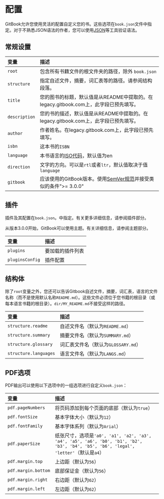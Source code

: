 # 配置
GitBook允许您使用灵活的配置自定义您的书。这些选项在`book.json`文件中指定。对于不熟悉JSON语法的作者，您可以使用[JSON](https://www.json.cn/# "JSON")等工具验证语法。

## 常规设置

| 变量  | 描述  |
| :------------ | :------------ |
| `root`  | 包含所有书籍文件的根文件夹的路径，除外 `book.json`|
| `structure`  | 指定自述文件，摘要，词汇表等的路径。请参阅结构段落。  |
| `title`  | 您的图书的标题，默认值是从README中提取的。在legacy.gitbook.com上，此字段已预先填写。  |
| `description`  | 您的书的描述，默认值是从README中提取的。在legacy.gitbook.com上，此字段已预先填写。  |
| `author`  | 作者姓名。在legacy.gitbook.com上，此字段已预先填写。  |
| `isbn`  |  这本书的`ISBN` |
| `language`  | 本书语言的[ISO代码](https://baike.baidu.com/item/ISO%203166-1/5269555 "ISO代码")，默认值为en  |
| `direction`  | 文字的方向。可以是`rtl`或者`ltr`，默认值取决于值`language`  |
| `gitbook`  | 应该使用的GitBook版本。使用[SemVer规范](https://semver.org/lang/zh-CN/ "SemVer规范")并接受类似的条件">= 3.0.0"  |

## 插件

插件及其配置在`book.json`。中指定。有关更多详细信息，请参阅插件部分。

从版本3.0.0开始，GitBook可以使用主题。有关详细信息，请参阅主题部分。

| 变量  | 描述  |
| :------------ | :------------ |
| `plugins`  | 要加载的插件列表  |
| `pluginsConfig`  | 插件配置  |

## 结构体

除了`root`变量之外，您还可以告诉Gitbook自述文件，摘要，词汇表，语言的文件名称（而不是使用默认名称`README.md`）。这些文件必须位于您书籍的根目录（或每本语言书籍的根目录）。`dir/MY_README.md`不接受这样的路径。

| 变量  | 描述  |
| :------------ | :------------ |
| `structure.readme`  | 自述文件名（默认为`README.md`）  |
| `structure.summary`  | 摘要文件名（默认为`SUMMARY.md`）  |
| `structure.glossary`  | 词汇表文件名（默认为`GLOSSARY.md`）  |
| `structure.languages`  | 语言文件名（默认为`LANGS.md`）  |

## PDF选项

PDF输出可以使用以下选项中的一组选项进行自定义`book.json`：

| 变量  | 描述  |
| :------------ | :------------ |
| `pdf.pageNumbers`  | 将页码添加到每个页面的底部（默认为`true`）  |
| `pdf.fontSize`  | 基本字体大小（默认为`12`）  |
| `pdf.fontFamily`  | 基本字体系列（默认为`Arial`）  |
| `pdf.paperSize`  | 纸张尺寸，选项是`'a0', 'a1', 'a2', 'a3', 'a4', 'a5', 'a6', 'b0', 'b1', 'b2', 'b3', 'b4', 'b5', 'b6', 'legal', 'letter'`（默认是`a4`）  |
| `pdf.margin.top`  | 上边距（默认为`56`） |
| `pdf.margin.bottom`  | 底部保证金（默认为`56`）  |
| `pdf.margin.right`  | 右边距（默认为`62`）  |
| `pdf.margin.left`  | 左边距（默认为`62`）  |

